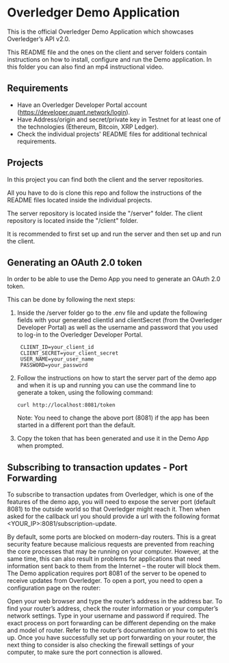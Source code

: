 # Overledger Demo Application

This is the official Overledger Demo Application which showcases Overledger’s API v2.0.

This README file and the ones on the client and server folders contain instructions on how to install, configure and run the Demo application. In this folder you can also find an mp4 instructional video.

## Requirements

- Have an Overledger Developer Portal account (https://developer.quant.network/login).
- Have Address/origin and secret/private key in Testnet for at least one of the technologies (Ethereum, Bitcoin, XRP Ledger).
- Check the individual projects' README files for additional technical requirements.

## Projects

In this project you can find both the client and the server repositories.

All you have to do is clone this repo and follow the instructions of the README files located inside the individual projects.

The server repository is located inside the "/server" folder.
The client repository is located inside the "/client" folder.

It is recommended to first set up and run the server and then set up and run the client.

## Generating an OAuth 2.0 token

In order to be able to use the Demo App you need to generate an OAuth 2.0 token.

This can be done by following the next steps:

1. Inside the /server folder go to the .env file and update the following fields with your generated clientId and clientSecret (from the Overledger Developer Portal)
   as well as the username and password that you used to log-in to the Overledger Developer Portal.
   ```
    CLIENT_ID=your_client_id
    CLIENT_SECRET=your_client_secret
    USER_NAME=your_user_name
    PASSWORD=your_password
    ```
2. Follow the instructions on how to start the server part of the demo app
   and when it is up and running you can use the command line to generate a token, using the following command:

   ```curl http://localhost:8081/token```

   Note: You need to change the above port (8081) if the app has been started in a different port than the default.


3. Copy the token that has been generated and use it in the Demo App when prompted.

## Subscribing to transaction updates - Port Forwarding

To subscribe to transaction updates from Overledger, which is one of the features of the demo app, you will need to expose the server port (default 8081)
to the outside world so that Overledger might reach it. Then when asked for the callback url you should provide a url with the following format <YOUR_IP>:8081/subscription-update.

By default, some ports are blocked on modern-day routers. 
This is a great security feature because malicious requests are prevented from reaching the core processes that may be running on your computer.
However, at the same time, this can also result in problems for applications that need information sent back to them from the Internet – the router will block them.
The Demo application requires port 8081 of the server to be opened to receive updates from Overledger.
To open a port, you need to open a configuration page on the router:

Open your web browser and type the router’s address in the address bar.
To find your router’s address, check the router information or your computer’s network settings.
Type in your username and password if required.
The exact process on port forwarding can be different depending on the make and model of router.
Refer to the router’s documentation on how to set this up.
Once you have successfully set up port forwarding on your router,
the next thing to consider is also checking the firewall settings of your computer, to make sure the port connection is allowed.
